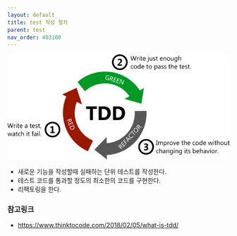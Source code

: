 ```yaml
---
layout: default
title: test 작성 절차
parent: test
nav_order: 403100
---
```


![](../../attach/tdd-red-green-refactor.png)
* 새로운 기능을 작성할때 실패하는 단위 테스트를 작성한다.
* 테스트 코드를 통과할 정도의 최소한의 코드를 구현한다.
* 리팩토링을 한다.

### 참고링크
* <https://www.thinktocode.com/2018/02/05/what-is-tdd/>
